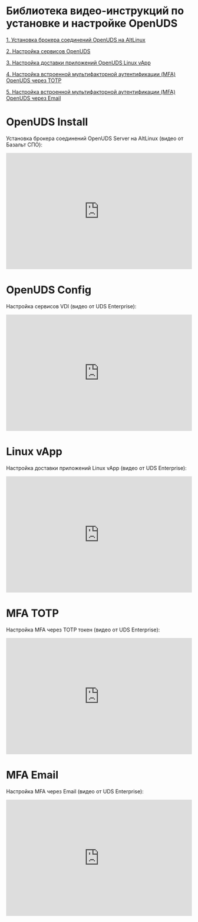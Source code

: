 # Библиотека видео-инструкций по установке и настройке OpenUDS

[1. Установка брокера соединений OpenUDS на AltLinux](#openuds-install)

[2. Настройка сервисов OpenUDS](#openuds-config)

[3. Настройка доставки приложений OpenUDS Linux vApp](#linux-vapp)

[4. Настройка встроенной мультифакторной аутентификации (MFA) OpenUDS через TOTP](#mfa-totp)

[5. Настройка встроенной мультифакторной аутентификации (MFA) OpenUDS через Email](#mfa-email)


# OpenUDS Install

Установка брокера соединений OpenUDS Server на AltLinux (видео от Базальт СПО):

<iframe height="315px" width="100%" src="https://www.youtube.com/embed/wNTlB6vKhdk" title="YouTube video player" frameborder="0" allow="accelerometer; autoplay; clipboard-write; encrypted-media; gyroscope; picture-in-picture" allowfullscreen>
</iframe>


# OpenUDS Config

Настройка сервисов VDI (видео от UDS Enterprise):

<iframe height="315px" width="100%" src="https://www.youtube.com/embed/srvi0_Q5zsI" title="YouTube video player" frameborder="0" allow="accelerometer; autoplay; clipboard-write; encrypted-media; gyroscope; picture-in-picture" allowfullscreen>
</iframe>


# Linux vApp

Настройка доставки приложений Linux vApp (видео от UDS Enterprise):

<iframe height="315px" width="100%" src="https://www.youtube.com/embed/E9YHEjkt7lw" title="YouTube video player" frameborder="0" allow="accelerometer; autoplay; clipboard-write; encrypted-media; gyroscope; picture-in-picture" allowfullscreen>
</iframe>


# MFA TOTP

Настройка MFA через TOTP токен (видео от UDS Enterprise):

<iframe height="315px" width="100%" src="https://www.youtube.com/embed/Nj6ZfvfDh9I" title="YouTube video player" frameborder="0" allow="accelerometer; autoplay; clipboard-write; encrypted-media; gyroscope; picture-in-picture" allowfullscreen>
</iframe>


# MFA Email

Настройка MFA через Email (видео от UDS Enterprise):

<iframe height="315px" width="100%" src="https://www.youtube.com/embed/sqIupVe5xoY" title="YouTube video player" frameborder="0" allow="accelerometer; autoplay; clipboard-write; encrypted-media; gyroscope; picture-in-picture" allowfullscreen>
</iframe>
